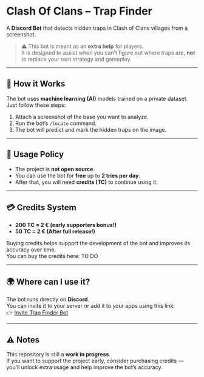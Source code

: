 # Clash Of Clans – Trap Finder  

A **Discord Bot** that detects hidden traps in Clash of Clans villages from a screenshot.  

> ⚠️ This bot is meant as an **extra help** for players.  
> It is designed to assist when you can’t figure out where traps are, **not** to replace your own strategy and gameplay.

---

## 🚀 How it Works  
The bot uses **machine learning (AI)** models trained on a private dataset.  
Just follow these steps:  

1. Attach a screenshot of the base you want to analyze.  
2. Run the bot’s `/locate` command.  
3. The bot will predict and mark the hidden traps on the image.  

---

## 📖 Usage Policy  
- The project is **not open source**.  
- You can use the bot for **free** up to **2 tries per day**.  
- After that, you will need **credits (TC)** to continue using it.  

---

## 💳 Credits System  
- **200 TC = 2 € (early supporters bonus!)**  
- **50 TC = 2 € (After full release!)**

Buying credits helps support the development of the bot and improves its accuracy over time.  
You can buy the credits here: TO DO

---
## 🌍 Where can I use it?  
The bot runs directly on **Discord**.  
You can invite it to your server or add it to your apps using this link:  
👉 [Invite Trap Finder Bot](https://discordapp.com/oauth2/authorize?client_id=1416802405047337121)

---

## ⚠️ Notes  
This repository is still a **work in progress**.  
If you want to support the project early, consider purchasing credits — you’ll unlock extra usage and help improve the bot’s accuracy.  
